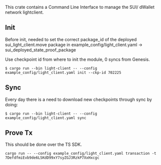 This crate contains a Command Line Interface to manage the SUI/ dWallet network lightclient.

## Init

Before init, needed to set the correct package_id of the deployed sui_light_client.move package in example_config/light_client.yaml -> sui_deployed_state_proof_package

Use checkpoint id from where to init the module, 0 syncs from Genesis.

```
$ cargo run --bin light-client -- --config example_config/light_client.yaml init --ckp-id 702225
```

## Sync

Every day there is a need to download new checkpoints through sync by doing:

```
$ cargo run --bin light-client -- --config example_config/light_client.yaml sync
```

## Prove Tx

This should be done over the TS SDK.

```
cargo run -- --config example_config/light_client.yaml transaction -t 7DefdfmiEvb9de6LSKdD99xY7syZGJ3RzkP7XxHxcgc
```
